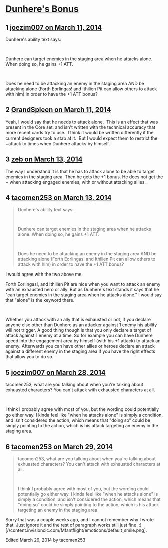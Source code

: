 # [Dunhere&#039;s Bonus](https://community.fantasyflightgames.com/topic/101059-dunheres-bonus/)

## 1 [joezim007 on March 11, 2014](https://community.fantasyflightgames.com/topic/101059-dunheres-bonus/?do=findComment&comment=1009820)

Dunhere's ability text says:

 

Dunhere can target enemies in the staging area when he attacks alone. When doing so, he gains +1 ATT.

 

Does he need to be attacking an enemy in the staging area AND be attacking alone (Forth Eorlingas! and Ithilien Pit can allow others to attack with him) in order to have the +1 ATT bonus?

## 2 [GrandSpleen on March 11, 2014](https://community.fantasyflightgames.com/topic/101059-dunheres-bonus/?do=findComment&comment=1009833)

Yeah, I would say that he needs to attack alone.  This is an effect that was present in the Core set, and isn't written with the technical accuracy that more recent cards try to use.  I think it would be written differently if the current designers took a stab at it.  But I would expect them to restrict the +attack to times when Dunhere attacks by himself.

## 3 [zeb on March 13, 2014](https://community.fantasyflightgames.com/topic/101059-dunheres-bonus/?do=findComment&comment=1011114)

The way I understand it is that he has to attack alone to be able to target enemies in the staging area. Then he gets the +1 bonus. He does not get the + when attacking engaged enemies, with or without attacking allies.

## 4 [tacomen253 on March 13, 2014](https://community.fantasyflightgames.com/topic/101059-dunheres-bonus/?do=findComment&comment=1012158)

> Dunhere's ability text says:
> 
>  
> 
> Dunhere can target enemies in the staging area when he attacks alone. When doing so, he gains +1 ATT.
> 
>  
> 
> Does he need to be attacking an enemy in the staging area AND be attacking alone (Forth Eorlingas! and Ithilien Pit can allow others to attack with him) in order to have the +1 ATT bonus?

I would agree with the two above me.

Forth Eorlingas!, and Ithilien Pit are nice when you want to attack an enemy with an exhausted hero or ally. But as Dunhere's text stands it says that he "can target enemies in the staging area when he attacks alone." I would say that "alone" is the keyword there.

 

Whether you attack with an ally that is exhausted or not, if you declare anyone else other than Dunhere as an attacker against 1 enemy his ability will not trigger. A good thing though is that you only declare a target of attack against 1 enemy at a time. So for example you can have Dunhere speed into the engagement area by himself (with his +1 attack) to attack an enemy. Afterwards you can have other allies or heroes declare an attack against a different enemy in the staging area if you have the right effects that allow you to do so.

## 5 [joezim007 on March 28, 2014](https://community.fantasyflightgames.com/topic/101059-dunheres-bonus/?do=findComment&comment=1030780)

tacomen253, what are you talking about when you're talking about exhuasted characters? You can't attack with exhausted characters at all.

 

I think I probably agree with most of you, but the wording could potentially go either way. I kinda feel like "when he attacks alone" is simply a condition, and isn't considered the action, which means that "doing so" could be simply pointing to the action, which is his attack targeting an enemy in the staging area.

## 6 [tacomen253 on March 29, 2014](https://community.fantasyflightgames.com/topic/101059-dunheres-bonus/?do=findComment&comment=1031152)

> tacomen253, what are you talking about when you're talking about exhuasted characters? You can't attack with exhausted characters at all.
> 
>  
> 
> I think I probably agree with most of you, but the wording could potentially go either way. I kinda feel like "when he attacks alone" is simply a condition, and isn't considered the action, which means that "doing so" could be simply pointing to the action, which is his attack targeting an enemy in the staging area.

Sorry that was a couple weeks ago, and I cannot remember why I wrote that. Just ignore it and the rest of paragraph works still just fine  :) [//content.invisioncic.com/Mfantflight/emoticons/default_smile.png]. 

Edited March 29, 2014 by tacomen253

